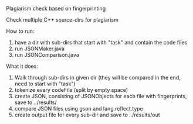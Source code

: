 Plagiarism check based on fingerprinting

Check multiple C++ source-dirs for plagiarism

How to run:

1. have a dir with sub-dirs that start with "task" and contain the code files
2. run JSONMaker.java
3. run JSONComparison.java

What it does:

1. Walk through sub-dirs in given dir (they will be compared in the end, need to start with "task")
2. tokenize every codeFile (split by empty space)
3. create JSON, consisting of JSONObjects for each file with fingerprints, save to ../results/
4. compare JSON files using gson and lang.reflect.type
5. create output file for every sub-dir and save to ../results/out

